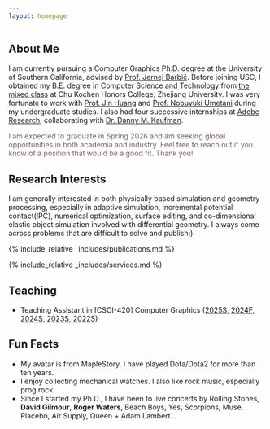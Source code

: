 ```yaml
---
layout: homepage
---
```


## About Me

I am currently pursuing a Computer Graphics Ph.D. degree at the University of Southern California, advised by [Prof. Jernej Barbič](https://viterbi-web.usc.edu/~jbarbic/). Before joining USC, I obtained my B.E. degree in Computer Science and Technology from [the mixed class](http://www.cis.umassd.edu/~hxu/alink/jclass/mixedclass.html) at Chu Kochen Honors College, Zhejiang University. I was very fortunate to work with [Prof. Jin Huang](http://www.cad.zju.edu.cn/home/hj/index.xml) and [Prof. Nobuyuki Umetani](https://cgenglab.github.io/en/authors/admin/) during my undergraduate studies. I also had four successive internships at [Adobe Research](https://research.adobe.com), collaborating with [Dr. Danny M. Kaufman](https://dannykaufman.io).

<font color="#746060">I am expected to graduate in Spring 2026 and am seeking global opportunities in both academia and industry. Feel free to reach out if you know of a position that would be a good fit. Thank you!</font>

## Research Interests

I am generally interested in both physically based simulation and geometry processing, especially in adaptive simulation, incremental potential contact(IPC), numerical optimization, surface editing, and co-dimensional elastic object simulation involved with differential geometry. I always come across problems that are difficult to solve and publish:)

{% include_relative _includes/publications.md %}

{% include_relative _includes/services.md %}

## Teaching
- Teaching Assistant in \[CSCI-420\] Computer Graphics ([2025S](https://viterbi-web.usc.edu/~jbarbic/cs420-s25/), [2024F](https://odedstein.com/teaching/hs-2024-csci-420/index.html), [2024S](https://viterbi-web.usc.edu/~jbarbic/cs420-s24/), [2023S](http://viterbi-web.usc.edu/~jbarbic/cs420-s23/), [2022S](https://viterbi-web.usc.edu/~jbarbic/cs420-s22/))

## Fun Facts
- My avatar is from MapleStory. I have played Dota/Dota2 for more than ten years.    
- I enjoy collecting mechanical watches. I also like rock music, especially prog rock. 
- Since I started my Ph.D., I have been to live concerts by Rolling Stones, **David Gilmour**, **Roger Waters**, Beach Boys, Yes, Scorpions, Muse, Placebo, Air Supply, Queen + Adam Lambert...
